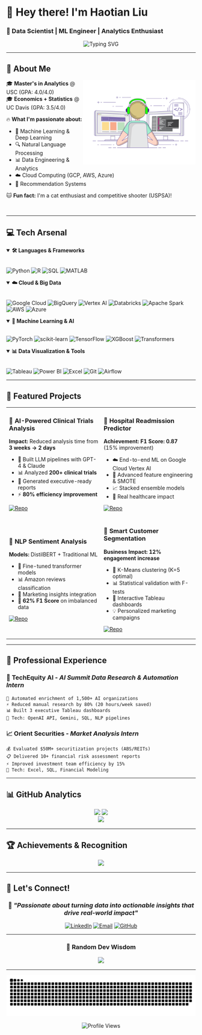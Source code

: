 # 👋 Hey there! I'm **Haotian Liu** 
### 🚀 Data Scientist | ML Engineer | Analytics Enthusiast

<div align="center">
  
![Typing SVG](https://readme-typing-svg.herokuapp.com?font=Fira+Code&size=24&duration=3000&pause=1000&color=36BCF7&center=true&vCenter=true&width=600&lines=MS+Analytics+%40+USC;Python+%7C+ML+%7C+Cloud+Computing;Turning+Data+into+Insights;Cat+Lover+%26+USPSA+Shooter+%F0%9F%8E%AF)

</div>

---

## 🎯 About Me

<img align="right" alt="Coding" width="300" src="https://raw.githubusercontent.com/devSouvik/devSouvik/master/gif3.gif">

🎓 **Master's in Analytics** @ USC (GPA: 4.0/4.0)  
🎓 **Economics + Statistics** @ UC Davis (GPA: 3.5/4.0)  

🔥 **What I'm passionate about:**
- 🤖 Machine Learning & Deep Learning
- 🔍 Natural Language Processing
- 📊 Data Engineering & Analytics
- ☁️ Cloud Computing (GCP, AWS, Azure)
- 🎯 Recommendation Systems

🐱 **Fun fact:** I'm a cat enthusiast and competitive shooter (USPSA)!

<br clear="right"/>

---

## 💻 Tech Arsenal

<details open>
<summary><b>🛠️ Languages & Frameworks</b></summary>
<br>

![Python](https://img.shields.io/badge/Python-3776AB?style=for-the-badge&logo=python&logoColor=white)
![R](https://img.shields.io/badge/R-276DC3?style=for-the-badge&logo=r&logoColor=white)
![SQL](https://img.shields.io/badge/SQL-336791?style=for-the-badge&logo=postgresql&logoColor=white)
![MATLAB](https://img.shields.io/badge/MATLAB-0076A8?style=for-the-badge&logo=mathworks&logoColor=white)

</details>

<details open>
<summary><b>☁️ Cloud & Big Data</b></summary>
<br>

![Google Cloud](https://img.shields.io/badge/Google_Cloud-4285F4?style=for-the-badge&logo=googlecloud&logoColor=white)
![BigQuery](https://img.shields.io/badge/BigQuery-669DF6?style=for-the-badge&logo=googlebigquery&logoColor=white)
![Vertex AI](https://img.shields.io/badge/Vertex_AI-4285F4?style=for-the-badge&logo=googlecloud&logoColor=white)
![Databricks](https://img.shields.io/badge/Databricks-FF3621?style=for-the-badge&logo=databricks&logoColor=white)
![Apache Spark](https://img.shields.io/badge/Apache_Spark-E25A1C?style=for-the-badge&logo=apachespark&logoColor=white)
![AWS](https://img.shields.io/badge/Amazon_AWS-232F3E?style=for-the-badge&logo=amazon-aws&logoColor=white)
![Azure](https://img.shields.io/badge/Microsoft_Azure-0078D4?style=for-the-badge&logo=microsoftazure&logoColor=white)

</details>

<details open>
<summary><b>🤖 Machine Learning & AI</b></summary>
<br>

![PyTorch](https://img.shields.io/badge/PyTorch-EE4C2C?style=for-the-badge&logo=pytorch&logoColor=white)
![scikit-learn](https://img.shields.io/badge/scikit--learn-F7931E?style=for-the-badge&logo=scikitlearn&logoColor=white)
![TensorFlow](https://img.shields.io/badge/TensorFlow-FF6F00?style=for-the-badge&logo=tensorflow&logoColor=white)
![XGBoost](https://img.shields.io/badge/XGBoost-EB5C1B?style=for-the-badge&logo=xgboost&logoColor=white)
![Transformers](https://img.shields.io/badge/🤗_Transformers-FFD21E?style=for-the-badge)

</details>

<details open>
<summary><b>📊 Data Visualization & Tools</b></summary>
<br>

![Tableau](https://img.shields.io/badge/Tableau-E97627?style=for-the-badge&logo=tableau&logoColor=white)
![Power BI](https://img.shields.io/badge/Power%20BI-F2C811?style=for-the-badge&logo=powerbi&logoColor=black)
![Excel](https://img.shields.io/badge/Microsoft_Excel-217346?style=for-the-badge&logo=microsoft-excel&logoColor=white)
![Git](https://img.shields.io/badge/Git-F05032?style=for-the-badge&logo=git&logoColor=white)
![Airflow](https://img.shields.io/badge/Apache_Airflow-017CEE?style=for-the-badge&logo=apacheairflow&logoColor=white)

</details>

---

## 🚀 Featured Projects

<table>
<tr>
<td width="50%">

### 🧪 AI-Powered Clinical Trials Analysis
**Impact:** Reduced analysis time from **3 weeks → 2 days**

- 🤖 Built LLM pipelines with GPT-4 & Claude
- 📊 Analyzed **200+ clinical trials**
- 🎯 Generated executive-ready reports
- ⚡ **80% efficiency improvement**

[![Repo](https://img.shields.io/badge/GitHub-View_Code-blue?style=flat-square&logo=github)](https://github.com/sprAyyyyy/Enhanced-Clinical-Trials-AI-Analysis)

</td>
<td width="50%">

### 🏥 Hospital Readmission Predictor
**Achievement:** **F1 Score: 0.87** (15% improvement)

- ☁️ End-to-end ML on Google Cloud Vertex AI
- 🔧 Advanced feature engineering & SMOTE
- 📈 Stacked ensemble models
- 🎯 Real healthcare impact

[![Repo](https://img.shields.io/badge/GitHub-View_Code-blue?style=flat-square&logo=github)](https://github.com/sprAyyyyy/Predicting-30-Day-Hospital-Readmissions-with-Vertex-AI)

</td>
</tr>
<tr>
<td width="50%">

### 📱 NLP Sentiment Analysis
**Models:** DistilBERT + Traditional ML

- 🧠 Fine-tuned transformer models
- 📊 Amazon reviews classification
- 💼 Marketing insights integration
- 🎯 **62% F1 Score** on imbalanced data

[![Repo](https://img.shields.io/badge/GitHub-View_Code-blue?style=flat-square&logo=github)](https://github.com/sprAyyyyy/NLP-Review-Analysis)

</td>
<td width="50%">

### 👥 Smart Customer Segmentation
**Business Impact:** **12% engagement increase**

- 🎯 K-Means clustering (K=5 optimal)
- 📊 Statistical validation with F-tests
- 🎨 Interactive Tableau dashboards
- 💡 Personalized marketing campaigns

[![Repo](https://img.shields.io/badge/GitHub-View_Code-blue?style=flat-square&logo=github)](https://github.com/sprAyyyyy/Customer-Segmentation-Clustering-)

</td>
</tr>
</table>

---

## 💼 Professional Experience

<div align="left">

### 🤖 **TechEquity AI** - *AI Summit Data Research & Automation Intern*
```
🎯 Automated enrichment of 1,500+ AI organizations
⚡ Reduced manual research by 80% (20 hours/week saved)
📊 Built 3 executive Tableau dashboards
🔧 Tech: OpenAI API, Gemini, SQL, NLP pipelines
```

### 📈 **Orient Securities** - *Market Analysis Intern*
```
💰 Evaluated $50M+ securitization projects (ABS/REITs)
📋 Delivered 10+ financial risk assessment reports
⚡ Improved investment team efficiency by 15%
🔧 Tech: Excel, SQL, Financial Modeling
```

</div>

---

## 📊 GitHub Analytics

<div align="center">
<img width="49%" src="https://github-readme-stats.vercel.app/api?username=sprayyyyy&show_icons=true&theme=tokyonight&hide_border=true" />
<img width="49%" src="https://github-readme-streak-stats.herokuapp.com/?user=sprayyyyy&theme=tokyonight&hide_border=true" />
</div>

<div align="center">
<img width="70%" src="https://github-readme-stats.vercel.app/api/top-langs/?username=sprayyyyy&layout=compact&theme=tokyonight&hide_border=true" />
</div>

---

## 🏆 Achievements & Recognition

<div align="center">
<img src="https://github-profile-trophy.vercel.app/?username=sprayyyyy&theme=tokyonight&no-frame=true&no-bg=false&margin-w=4&row=1" />
</div>

---

## 🎯 Let's Connect!

<div align="center">

### 💬 *"Passionate about turning data into actionable insights that drive real-world impact"*

[![LinkedIn](https://img.shields.io/badge/LinkedIn-Let's_Connect!-0077B5?style=for-the-badge&logo=linkedin&logoColor=white)](https://linkedin.com/in/haotianliutony)
[![Email](https://img.shields.io/badge/Email-Say_Hello!-D14836?style=for-the-badge&logo=gmail&logoColor=white)](mailto:your-email@example.com)
[![GitHub](https://img.shields.io/badge/GitHub-Follow_Me!-100000?style=for-the-badge&logo=github&logoColor=white)](https://github.com/sprayyyyy)

---

### 🎲 Random Dev Wisdom
![](https://quotes-github-readme.vercel.app/api?type=horizontal&theme=tokyonight)

---

<img src="https://raw.githubusercontent.com/platane/snk/output/github-contribution-grid-snake-dark.svg" width="100%"/>

![Profile Views](https://visitcount.itsvg.in/api?id=sprayyyyy&label=Profile%20Views&color=0&icon=5&pretty=true)

</div>
